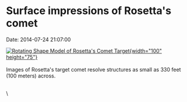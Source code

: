 Surface impressions of Rosetta\'s comet
=======================================

Date: 2014-07-24 21:07:00

[![Rotating Shape Model of Rosetta\'s Comet
Target](http://www.jpl.nasa.gov/images/asteroid/20140724/pia18419-226.gif){width="100"
height="75"}](http://www.jpl.nasa.gov/news/news.php?release=2014-243&rn=news.xml&rst=4228)\
\
Images of Rosetta\'s target comet resolve structures as small as 330
feet (100 meters) across.

\
\
